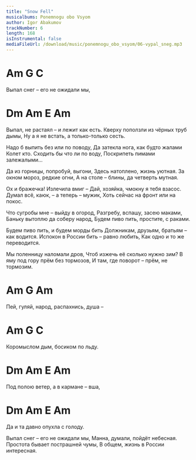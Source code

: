 ```yaml
---
title: "Snow Fell"
musicalbums: Ponemnogu obo Vsyom
author: Igor Abakumov
trackNumber: 6
length: 168
isInstrumental: false
mediaFileUrl: /download/music/ponemnogu_obo_vsyom/06-vypal_sneg.mp3
---
```


# Am                     G    C
Выпал снег – его не ожидали мы,
# Dm           Am         E      Am
Выпал, не растаял – и лежит как есть.
Кверху поползли из чёрных труб дымы,
Ну а я не встать, а только-только сесть.

Надо б выпить без или по поводу,
Да затекла нога, как будто жалами
Колет кто. Сходить бы что ли по воду,
Поскрипеть пимами залежалыми...

Да из горницы, попробуй, выгони,
Здесь натоплено, жизнь уютная.
За окном мороз, редкие огни,
А на столе – блины, да четверть мутная.

Ох и бражечка! Излечила вмиг – 
Дай, хозяйка, чмокну я тебя взасос.
Думал всё, каюк, – а теперь – мужик,
Хоть сейчас на фронт или на покос.

Что сугробы мне – выйду в огород,
Разгребу, вспашу, засею маками,
Баньку вытоплю да соберу народ,
Будем пиво пить, простите, с раками.

Будем пиво пить, и будем морды бить
Должникам, друзьям, братьям – как водится.
Испокон в России бить – равно любить,
Как одно и то же переводится.

Мы поленницу наломали дров,
Чтоб изжечь её сколько нужно зим?
В яму под гору прём без тормозов,
И там, где поворот – прём, не тормозим.

# Am                       G       Am
Пей, гуляй, народ, распахнись, душа – 
# Am                  G        C
Коромыслом дым, босиком по льду.
# Dm        Am         E          Am
Под полою ветер, а в кармане – вша,
# Dm         Am          E   Am
Да и та давно опухла с голоду.

Выпал снег – его не ожидали мы,
Манна, думали, пойдёт небесная.
Простота бывает пострашней чумы,
В общем, жизнь в России интересная.

